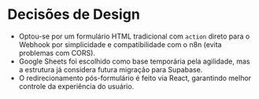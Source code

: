 # Decisões de Design

- Optou-se por um formulário HTML tradicional com `action` direto para o Webhook por simplicidade e compatibilidade com o n8n (evita problemas com CORS).
- Google Sheets foi escolhido como base temporária pela agilidade, mas a estrutura já considera futura migração para Supabase.
- O redirecionamento pós-formulário é feito via React, garantindo melhor controle da experiência do usuário.
